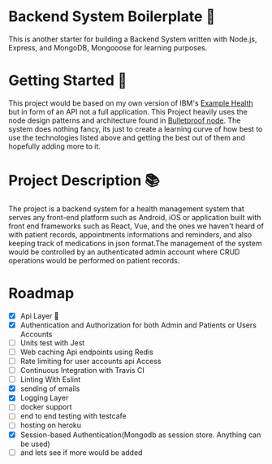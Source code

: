 # Backend System Boilerplate 📖

This is another starter for building a Backend System written with Node.js, Express, and MongoDB, Mongooose for learning purposes.

# Getting Started 🏁

This project would be based on my own version of IBM's [Example Health](https://developer.ibm.com/patterns/app-modernization-s2i-openshift/?cm_mmc=OSocial_Twitter-_-Developer_IBM+Developer-_-WW_WW-_-ibmdev-&cm_mmca1=000037FD&cm_mmca2=10010797&linkId=73533671) but in form of an API not a full application. This Project heavily uses the node design patterns and architecture found in [Bulletproof node](https://github.com/santiq/bulletproof-nodejs). The system does nothing fancy, its just to create a learning curve of how best to use the technologies listed above and getting the best out of them and hopefully adding more to it.

# Project Description 📚

The project is a backend system for a health management system that serves any front-end platform such as Android, iOS or application built with front end frameworks such as React, Vue, and the ones we haven't heard of with patient records, appointments informations and reminders, and also keeping track of medications in json format.The management of the system would be controlled by an authenticated admin account where CRUD operations would be performed on patient records.

# Roadmap

- [x] Api Layer 🍰
- [x] Authentication and Authorization for both Admin and Patients or Users Accounts
- [ ] Units test with Jest
- [ ] Web caching Api endpoints using Redis
- [ ] Rate limiting for user accounts api Access
- [ ] Continuous Integration with Travis CI
- [ ] Linting With Eslint
- [x] sending of emails 
- [x] Logging Layer
- [ ] docker support
- [ ] end to end testing with testcafe
- [ ] hosting on heroku
- [x] Session-based Authentication(Mongodb as session store. Anything can be used)
- [ ] and lets see if more would be added
